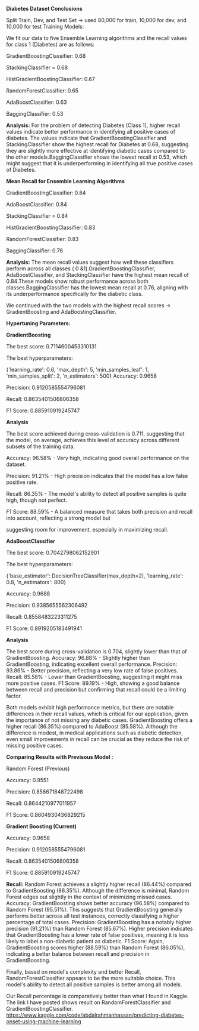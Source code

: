 **Diabetes Dataset Conclusions**

Split Train, Dev, and Test Set -> used 80,000 for train, 10,000 for dev, and 10,000 for test
Training Models:

We fit our data to five Ensemble Learning algorithms and the recall values for class 1 (Diabetes) are as follows:



GradientBoostingClassifier: 0.68

StackingClassifier = 0.68

HistGradientBoostingClassifier: 0.67

RandomForestClassifier: 0.65

AdaBoostClassifier: 0.63

BaggingClassifier: 0.53



**Analysis:** For the problem of detecting Diabetes (Class 1), higher recall values indicate better performance in identifying all positive cases of diabetes. The values indicate that GradientBoostingClassifier and StackingClassifier show the highest recall for Diabetes at 0.68, suggesting they are slightly more effective at identifying diabetic cases compared to the other models.BaggingClassifier shows the lowest recall at 0.53, which might suggest that it is underperforming in identifying all true positive cases of Diabetes.



**Mean Recall for Ensemble Learning Algorithms**


GradientBoostingClassifier: 0.84

AdaBoostClassifier: 0.84

StackingClassifier = 0.84

HistGradientBoostingClassifier: 0.83

RandomForestClassifier: 0.83

BaggingClassifier: 0.76



 
 **Analysis:** The mean recall values suggest how well these classifiers perform across all classes ( 0 &1).GradientBoostingClassifier, AdaBoostClassifier, and StackingClassifier have the highest mean recall of 0.84.These models show robust performance across both classes.BaggingClassifier has the lowest mean recall at 0.76, aligning with its underperformance specifically for the diabetic class.
 
 
We continued with the two models with the highest recall scores -> GradientBoosting and AdaBoostingClassifier.

**Hypertuning Parameters:**

**GradientBoosting**

The best score:  0.7114600453310131

The best hyperparameters:

{'learning_rate': 0.6, 'max_depth': 5, 'min_samples_leaf': 1, 'min_samples_split': 2, 'n_estimators': 500}
Accuracy:  0.9658

Precision:  0.9120585554796081

Recall:  0.8635401506806358

F1 Score:  0.885910919245747


**Analysis**

The best score achieved during cross-validation is 0.711, suggesting that the model, on average, achieves this level of accuracy across different subsets of the training data.

Accuracy: 96.58% - Very high, indicating good overall performance on the dataset.

Precision: 91.21% - High precision indicates that the model has a low false positive rate.

Recall: 86.35% - The model's ability to detect all positive samples is quite high, though not perfect.

F1 Score: 88.59% - A balanced measure that takes both precision and recall into account, reflecting a strong model but 

suggesting room for improvement, especially in maximizing recall.



**AdaBoostClassifier**

The best score:  0.7042798062152901

The best hyperparameters:

{'base_estimator': DecisionTreeClassifier(max_depth=2), 'learning_rate': 0.8, 'n_estimators': 800}

Accuracy:  0.9688

Precision:  0.9385655562306492

Recall:  0.8558483223311275

F1 Score:  0.8919205183491941

**Analysis**

The best score during cross-validation is 0.704, slightly lower than that of GradientBoosting.
Accuracy: 96.88% - Slightly higher than GradientBoosting, indicating excellent overall performance.
Precision: 93.86% - Better precision, reflecting a very low rate of false positives.
Recall: 85.58% - Lower than GradientBoosting, suggesting it might miss more positive cases.
F1 Score: 89.19% - High, showing a good balance between recall and precision but confirming that recall could be a limiting factor.

Both models exhibit high performance metrics, but there are notable differences in their recall values, which is critical for our application, given the importance of not missing any diabetic cases. GradientBoosting offers a higher recall (86.35%) compared to AdaBoost (85.58%). Although the difference is modest, in medical applications such as diabetic detection, even small improvements in recall can be crucial as they reduce the risk of missing positive cases. 





**Comparing Results with Previsous Model :**

Random Forest (Previous)

Accuracy: 0.9551

Precision: 0.856671848722498

Recall: 0.8644210977011957

F1 Score: 0.8604930436829215




**Gradient Boosting (Current)**

Accuracy:  0.9658

Precision:  0.9120585554796081

Recall:  0.8635401506806358

F1 Score:  0.885910919245747





**Recall:** Random Forest achieves a slightly higher recall (86.44%) compared to GradientBoosting (86.35%). Although the difference is minimal, Random Forest edges out slightly in the context of minimizing missed cases.
Accuracy: GradientBoosting shows better accuracy (96.58%) compared to Random Forest (95.51%). This suggests that GradientBoosting generally performs better across all test instances, correctly classifying a higher percentage of total cases.
Precision: GradientBoosting has a notably higher precision (91.21%) than Random Forest (85.67%). Higher precision indicates that GradientBoosting has a lower rate of false positives, meaning it is less likely to label a non-diabetic patient as diabetic.
F1 Score: Again, GradientBoosting scores higher (88.59%) than Random Forest (86.05%), indicating a better balance between recall and precision in GradientBoosting.


Finally, based on model's complexity and better Recall, RandomForestClassifier appears to be the more suitable choice. This model's ability to detect all positive samples is better among all models.

Our Recall percentage is comparatively better than what I found in Kaggle. The link I have posted shows result on RandomForestClassifier and GradientBoostingClassifier. https://www.kaggle.com/code/abdalrahmanhassan/predicting-diabetes-onset-using-machine-learning 

